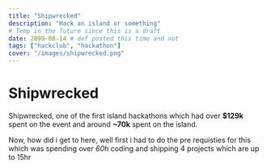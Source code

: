 ```yaml
---
title: "Shipwrecked"
description: "Hack an island or something"
# Temp in the future since this is a draft
date: 2099-08-14 # def posted this time and not
tags: ["hackclub", "hackathon"]
cover: "/images/shipwrecked.png"
---
```


# Shipwrecked

Shipwrecked, one of the first island hackathons which had over **$129k** spent on the event and around **~70k** spent on the island.

Now, how did i get to here, well first i had to do the pre requisties for this which was spending over _60h_ coding and shipping 4 projects which are up to 15hr
